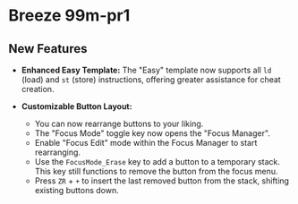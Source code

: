 # Breeze 99m-pr1

## New Features

*   **Enhanced Easy Template:** The "Easy" template now supports all `ld` (load) and `st` (store) instructions, offering greater assistance for cheat creation.

*   **Customizable Button Layout:**
    *   You can now rearrange buttons to your liking.
    *   The "Focus Mode" toggle key now opens the "Focus Manager".
    *   Enable "Focus Edit" mode within the Focus Manager to start rearranging.
    *   Use the `FocusMode_Erase` key to add a button to a temporary stack. This key still functions to remove the button from the focus menu.
    *   Press `ZR` + `+` to insert the last removed button from the stack, shifting existing buttons down.